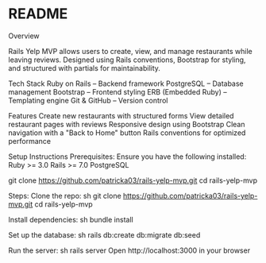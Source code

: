 # README
Overview

Rails Yelp MVP allows users to create, view, and manage restaurants while leaving reviews. Designed using Rails conventions, Bootstrap for styling, and structured with partials for maintainability.

Tech Stack
Ruby on Rails – Backend framework
PostgreSQL – Database management
Bootstrap – Frontend styling
ERB (Embedded Ruby) – Templating engine
Git & GitHub – Version control

Features
Create new restaurants with structured forms
View detailed restaurant pages with reviews
Responsive design using Bootstrap
Clean navigation with a "Back to Home" button
Rails conventions for optimized performance

Setup Instructions
Prerequisites:
Ensure you have the following installed:
Ruby >= 3.0
Rails >= 7.0
PostgreSQL

git clone https://github.com/patricka03/rails-yelp-mvp.git
cd rails-yelp-mvp

Steps:
Clone the repo:
sh
git clone https://github.com/patricka03/rails-yelp-mvp.git
cd rails-yelp-mvp

Install dependencies:
sh
bundle install

Set up the database:
sh
rails db:create db:migrate db:seed

Run the server:
sh
rails server
Open http://localhost:3000 in your browser

